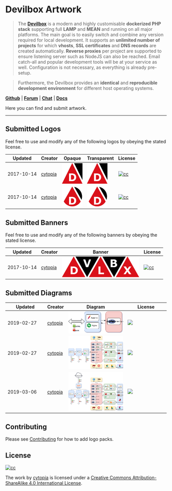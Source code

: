 # Devilbox Artwork

> The **[Devilbox](https://github.com/cytopia/devilbox)** is a modern and highly customisable **dockerized PHP stack** supporting full **LAMP** and **MEAN** and running on all major platforms. The main goal is to easily switch and combine any version required for local development. It supports an **unlimited number of projects** for which **vhosts**, **SSL certificates** and **DNS records** are created automatically. **Reverse proxies** per project are supported to ensure listening server such as NodeJS can also be reached. Email catch-all and popular development tools will be at your service as well. Configuration is not necessary, as everything is already pre-setup.

> Furthermore, the Devilbox provides an **identical** and **reproducible development environment** for different host operating systems.


**[Github](https://github.com/cytopia/devilbox)** | **[Forum](https://devilbox.discourse.group)** | **[Chat](https://gitter.im/devilbox/Lobby)** | **[Docs](https://devilbox.readthedocs.io)**


Here you can find and submit artwork.

---

## Submitted Logos

Feel free to use and modify any of the following logos by obeying the stated license.

| Updated    | Creator | Opaque | Transparent | License |
|------------|---------|--------|-------------|---------|
| 2017-10-14 | [cytopia](https://github.com/cytopia) | [![64](submissions_logo/cytopia/01/png/logo_64.png)](submissions_logo/cytopia/01/png/) | [![64](submissions_logo/cytopia/01/png/logo_64_trans.png)](submissions_logo/cytopia/01/png/) | [![cc](https://i.creativecommons.org/l/by-sa/4.0/88x31.png)](https://creativecommons.org/licenses/by-sa/4.0/) |
| 2017-10-14 | [cytopia](https://github.com/cytopia) | [![64](submissions_logo/cytopia/02/png/logo_64.png)](submissions_logo/cytopia/02/png/) | [![64](submissions_logo/cytopia/02/png/logo_64_trans.png)](submissions_logo/cytopia/02/png/) | [![cc](https://i.creativecommons.org/l/by-sa/4.0/88x31.png)](https://creativecommons.org/licenses/by-sa/4.0/) |


## Submitted Banners

Feel free to use and modify any of the following banners by obeying the stated license.

| Updated    | Creator | Banner | License |
|------------|---------|--------|---------|
| 2017-10-14 | [cytopia](https://github.com/cytopia) | [![64](submissions_banner/cytopia/01/png/banner_64.png)](submissions_banner/cytopia/01/png/) | [![cc](https://i.creativecommons.org/l/by-sa/4.0/88x31.png)](https://creativecommons.org/licenses/by-sa/4.0/) |


## Submitted Diagrams

<table width="100%" style="width:100%; display:table;">
 <thead>
  <tr>
   <th width="110" style="width:110px;">Updated</th>
   <th>Creator</th>
   <th>Diagram</th>
   <th width="115" style="width:115px;">License</th>
  </tr>
 </thead>
 <tbody>
  <tr>
   <td width="110" style="width:110px;">2019-02-27</td>
   <td><a href="https://github.com/cytopia">cytopia</a></td>
   <td><a href="submissions_diagrams/cytopia/02/svg/architecture-small.svg"><img src="submissions_diagrams/cytopia/02/svg/architecture-small.svg" /></a></td>
   <td width="115" style="width:115px;"><a href="https://creativecommons.org/licenses/by-sa/4.0/"><img src="https://i.creativecommons.org/l/by-sa/4.0/88x31.png" /></a></td>
  </tr>
  <tr>
   <td width="110" style="width:110px;">2019-02-27</td>
   <td><a href="https://github.com/cytopia">cytopia</a></td>
   <td><a href="submissions_diagrams/cytopia/01.old/svg/architecture-full.svg"><img src="submissions_diagrams/cytopia/01.old/svg/architecture-full.svg" /></a></td>
   <td><a href="https://creativecommons.org/licenses/by-sa/4.0/"><img src="https://i.creativecommons.org/l/by-sa/4.0/88x31.png" /></a></td>
  </tr>
  <tr>
   <td width="110" style="width:110px;">2019-03-06</td>
   <td><a href="https://github.com/cytopia">cytopia</a></td>
   <td><a href="submissions_diagrams/cytopia/01/svg/architecture-full.svg"><img src="submissions_diagrams/cytopia/01/svg/architecture-full.svg" /></a></td>
   <td><a href="https://creativecommons.org/licenses/by-sa/4.0/"><img src="https://i.creativecommons.org/l/by-sa/4.0/88x31.png" /></a></td>
  </tr>
 </tbody>
</table>


## Contributing

Please see [Contributing](CONTRIBUTING.md) for how to add logo packs.

## License

[![cc](https://i.creativecommons.org/l/by-sa/4.0/88x31.png)](https://creativecommons.org/licenses/by-sa/4.0/)

The work by [cytopia](https://github.com/cytopia) is licensed under a [Creative Commons Attribution-ShareAlike 4.0 International License](https://creativecommons.org/licenses/by-sa/4.0/).
